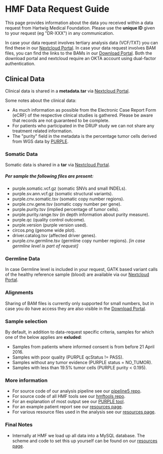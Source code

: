 
HMF Data Request Guide
===== 

This page provides information about the data you received within a data request from Hartwig Medical Foundation. Please use the **unique ID** given to your request (eg "DR-XXX") in any communication.

In case your data request involves tertiary analysis data (VCF/TXT) you can find these in our [Nextcloud Portal](https://nc.hartwigmedicalfoundation.nl). In case your data request involves BAM files, you can find the links to the BAMs in our [Download Portal](https://portal.hartwigmedicalfoundation.nl). Both the download portal and nextcloud require an OKTA account using dual-factor authentication.

## Clinical Data

Clinical data is shared in a **metadata.tar** via [Nextcloud Portal](https://nc.hartwigmedicalfoundation.nl).

Some notes about the clinical data:
- As much information as possible from the Electronic Case Report Form (eCRF) of the respective clinical studies is gathered. Please be aware that records are not guaranteed to be complete.
- For patients who participated in the DRUP study we can not share any treatment related information.
- The "purity" field in the metadata is the percentage tumor cells derived from WGS data by [PURPLE](https://github.com/hartwigmedical/hmftools/tree/master/purity-ploidy-estimator).

### Somatic Data

Somatic data is shared in a **tar** via [Nextcloud Portal](https://nc.hartwigmedicalfoundation.nl).

##### Per sample the following files are present:
- purple.somatic.vcf.gz (somatic SNVs and small INDELs).
- purple.sv.ann.vcf.gz (somatic structural variants).
- purple.cnv.somatic.tsv (somatic copy number regions).
- purple.cnv.gene.tsv (somatic copy number per gene).
- purple.purity.tsv (implied percentage of tumor cells).
- purple.purity.range.tsv (in depth information about purity measure).
- purple.qc (quality control outcome).
- purple.version (purple version used).
- circos.png (genome wide plot).
- driver.catalog.tsv (affected driver genes).
- purple.cnv.germline.tsv (germline copy number regions). *[in case germline level is part of request]*

### Germline Data

In case Germline level is included in your request, GATK based variant calls of the healthy reference sample (blood) are available via our [Nextcloud Portal](https://nc.hartwigmedicalfoundation.nl).

### Alignments

Sharing of BAM files is currently only supported for small numbers, but in case you do have access they are also visible in the [Download Portal](https://portal.hartwigmedicalfoundation.nl).

### Sample selection

By default, in addition to data-request specific criteria, samples for which one of the below applies are **exluded**:

- Samples from patients where informed consent is from before 21 April 2016.
- Samples with poor quality (PURPLE qcStatus != PASS).
- Samples without any tumor evidence (PURPLE status = NO_TUMOR).
- Samples with less than 19.5% tumor cells (PURPLE purity < 0.195).

### More information
- For source code of our analysis pipeline see our [pipeline5 repo](https://github.com/hartwigmedical/pipeline5).
- For source code of all HMF tools see our [hmftools repo](https://github.com/hartwigmedical/hmftools).
- For an explanation of most output see our [PURPLE tool](https://github.com/hartwigmedical/hmftools/tree/master/purity-ploidy-estimator).
- For an example patient report see our [resources page](https://resources.hartwigmedicalfoundation.nl/).
- For various resource files used in the analysis see our [resources page](https://resources.hartwigmedicalfoundation.nl/).

### Final Notes
- Internally at HMF we load up all data into a MySQL database. The scheme and code to set this up yourself can be found on our [resources page](http://resources.hartwigmedicalfoundation.nl).
